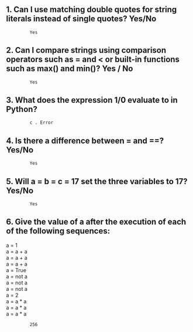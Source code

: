 ## 1. Can I use matching double quotes for string literals instead of single quotes? Yes/No  

		 	 Yes  

## 2. Can I compare strings using comparison operators such as = and < or built-in functions such as max() and min()? Yes / No  

		 	 Yes  

## 3. What does the expression 1/0 evaluate to in Python?  

		 	 c . Error  

## 4. Is there a difference between = and ==? Yes/No  

		 	 Yes  

## 5. Will a = b = c = 17 set the three variables to 17? Yes/No  

			 Yes  

## 6. Give the value of a after the execution of each of the following sequences:  

a = 1  
a = a + a  
a = a + a  
a = a + a  
a = True  
a = not a  
a = not a  
a = not a  
a = 2  
a = a * a  
a = a * a  
a = a * a  

			 256



